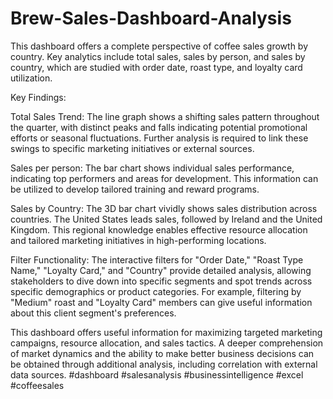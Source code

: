 # Brew-Sales-Dashboard-Analysis

This dashboard offers a complete perspective of coffee sales growth by country. Key analytics include total sales, sales by person, and sales by country, which are studied with order date, roast type, and loyalty card utilization.

Key Findings:

Total Sales Trend: The line graph shows a shifting sales pattern throughout the quarter, with distinct peaks and falls indicating potential promotional efforts or seasonal fluctuations. Further analysis is required to link these swings to specific marketing initiatives or external sources.

Sales per person: The bar chart shows individual sales performance, indicating top performers and areas for development. This information can be utilized to develop tailored training and reward programs.

Sales by Country: The 3D bar chart vividly shows sales distribution across countries. The United States leads sales, followed by Ireland and the United Kingdom. This regional knowledge enables effective resource allocation and tailored marketing initiatives in high-performing locations.

Filter Functionality: The interactive filters for "Order Date," "Roast Type Name," "Loyalty Card," and "Country" provide detailed analysis, allowing stakeholders to dive down into specific segments and spot trends across specific demographics or product categories. For example, filtering by "Medium" roast and "Loyalty Card" members can give useful information about this client segment's preferences.

This dashboard offers useful information for maximizing targeted marketing campaigns, resource allocation, and sales tactics.  A deeper comprehension of market dynamics and the ability to make better business decisions can be obtained through additional analysis, including correlation with external data sources.  #dashboard #salesanalysis #businessintelligence #excel #coffeesales
